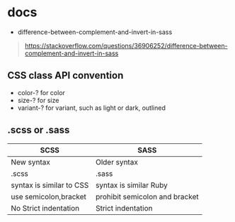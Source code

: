 # docs
- difference-between-complement-and-invert-in-sass
> https://stackoverflow.com/questions/36906252/difference-between-complement-and-invert-in-sass

## CSS class API convention

- color-? for color
- size-? for size
- variant-? for variant, such as light or dark, outlined

## .scss or .sass
|SCSS|SASS|
|---|---|
| New syntax| Older syntax|
| .scss|.sass |
| syntax is similar to CSS| syntax is similar Ruby|
| use semicolon,bracket| prohibit semicolon and bracket|
| No Strict indentation| Strict indentation|
